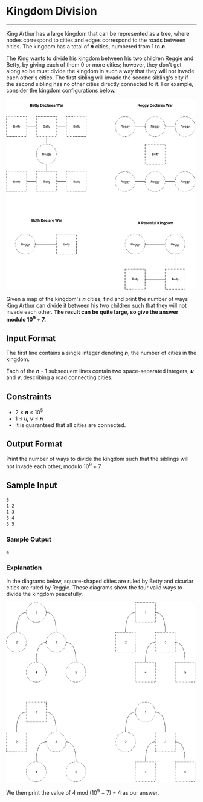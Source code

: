 # Kingdom Division

---

King Arthur has a large kingdom that can be represented as a tree, where nodes correspond to cities and edges correspond to the roads between cities. The kingdom has a total of __*n*__ cities, numbered from 1 to __*n*__.

The King wants to divide his kingdom between his two children Reggie and Betty, by giving each of them 0 or more cities; however, they don't get along so he must divide the kingdom in such a way that they will not invade each other's cities. The first sibling will invade the second sibling's city if the second sibling has no other cities directly connected to it. For example, consider the kingdom configurations below.

![](KingdomDiagram.png)

Given a map of the kingdom's __*n*__ cities, find and print the number of ways King Arthur can divide it between his two children such that they will not invade each other. __The result can be quite large, so give the answer modulo 10<sup>9</sup> + 7.__

## Input Format

The first line contains a single integer denoting __*n*__, the number of cities in the kingdom.

Each of the __*n*__ - 1 subsequent lines contain two space-separated integers, __*u*__ and __*v*__, describing a road connecting cities.

## Constraints

- 2 ≤ __*n*__ ≤ 10<sup>5</sup>
- 1 ≤ __*u, v*__ ≤ __*n*__
- It is guaranteed that all cities are connected.

## Output Format

Print the number of ways to divide the kingdom such that the siblings will not invade each other, modulo 10<sup>9</sup> + 7

## Sample Input
```
5
1 2
1 3
3 4
3 5
```

### Sample Output
```
4
```

### Explanation

In the diagrams below, square-shaped cities are ruled by Betty and cicurlar cities are ruled by Reggie. These diagrams show the four valid ways to divide the kingdom peacefully.

![](ExplanationDiagram.png)

We then print the value of 4 mod (10<sup>9</sup> + 7) = 4 as our answer.